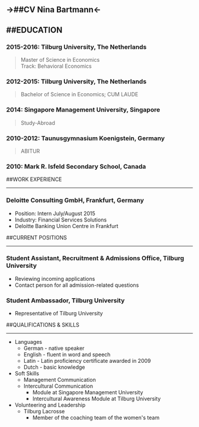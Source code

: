 ->##CV Nina Bartmann<-
---


##EDUCATION
---


### 2015-2016: Tilburg University, The Netherlands   
>Master of Science in Economics						  
>Track: Behavioral Economics

### 2012-2015: Tilburg University, The Netherlands
>Bachelor of Science in Economics; CUM LAUDE

### 2014: Singapore Management University, Singapore
>Study-Abroad

### 2010-2012: Taunusgymnasium Koenigstein, Germany
>ABITUR

### 2010: Mark R. Isfeld Secondary School, Canada
												  


##WORK EXPERIENCE
- - -

### Deloitte Consulting GmbH, Frankfurt, Germany
* Position: Intern									 July/August 2015
* Industry: Financial Services Solutions
* Deloitte Banking Union Centre in Frankfurt


##CURRENT POSITIONS
- - -

### Student Assistant, Recruitment & Admissions Office, Tilburg University
* Reviewing incoming applications
* Contact person for all admission-related questions

### Student Ambassador, Tilburg University
* Representative of Tilburg University


##QUALIFICATIONS & SKILLS
- - -

* Languages
    * German - native speaker
    * English - fluent in word and speech
    * Latin - Latin proficiency certificate awarded in 2009
    * Dutch - basic knowledge
* Soft Skills
    - Management Communication
    - Intercultural Communication
        - Module at Singapore Management University
        - Intercultural Awareness Module at Tilburg University
* Volunteering and Leadership
    * Tilburg Lacrosse
    	- Member of the coaching team of the women's team

